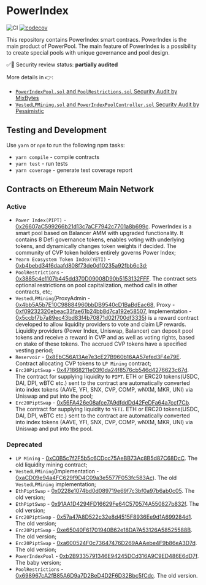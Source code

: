 # PowerIndex

![CI](https://github.com/powerpool-finance/powerindex/workflows/CI/badge.svg)
[![codecov](https://codecov.io/gh/powerpool-finance/powerindex/branch/master/graph/badge.svg)](https://codecov.io/gh/powerpool-finance/powerindex)

This repository contains PowerIndex smart contracs. PowerIndex is the main product of PowerPool. The main feature of PowerIndex is a possibility to create special pools with unique governance and pool design.

✅🚨 Security review status: **partially audited**

More details in 👉:

- [`PowerIndexPool.sol` and `PoolRestrictions.sol` Security Audit by MixBytes](https://github.com/powerpool-finance/powerpool-docs/blob/master/audits/PowerIndexPoolSecurityAuditScope1.pdf)
- [`VestedLPMining.sol` and `PowerIndexPoolController.sol` Security Audit by Pessimistic](https://github.com/powerpool-finance/powerpool-docs/blob/master/audits/PowerIndexPool_SecurityAudit_Scope1_Pessimistic.pdf)

## Testing and Development

Use `yarn` or `npm` to run the following npm tasks:

- `yarn compile` - compile contracts
- `yarn test` - run tests
- `yarn coverage` - generate test coverage report

## Contracts on Ethereum Main Network

### Active

- `Power Index(PIPT)` - [0x26607aC599266b21d13c7aCF7942c7701a8b699c](https://etherscan.io/address/0x26607aC599266b21d13c7aCF7942c7701a8b699c). PowerIndex is a smart pool based on Balancer AMM with upgraded functionality. It contains 8 Defi governance tokens, enables voting with underlying tokens, and dynamically changes token weights if decided. The community of CVP token holders entirely governs Power Index;
- `Yearn Ecosystem Token Index(YETI)` - [0xb4bebd34f6daafd808f73de0d10235a92fbb6c3d](https://etherscan.io/address/0xb4bebd34f6daafd808f73de0d10235a92fbb6c3d);
- `PoolRestrictions` - [0x3885c4e1107b445dd370D09008D90b5153132FFF](https://etherscan.io/address/0x3885c4e1107b445dd370D09008D90b5153132FFF). The contract sets optional restrictions on pool capitalization, method calls in other contracts, etc;
- `VestedLPMining`(ProxyAdmin - [0x4bb5A5b7E10C98884960bbDB9540cD1BaBdEac68](https://etherscan.io/address/0x4bb5A5b7E10C98884960bbDB9540cD1BaBdEac68#code), Proxy - [0xf09232320ebeac33fae61b24bb8d7ca192e58507](https://etherscan.io/address/0xf09232320ebeac33fae61b24bb8d7ca192e58507#code), Implementation - [0x5ccbf7b7a89ec43bd83f4b70871d02f700df3335](https://etherscan.io/address/0x5ccbf7b7a89ec43bd83f4b70871d02f700df3335)) is a reward contract developed to allow liquidity providers to vote and claim LP rewards. Liquidity providers (Power Index, Uniswap, Balancer) can deposit pool tokens and receive a reward in CVP and as well as voting rights, based on stake of these tokens. The accrued CVP tokens have a specified vesting period;
- `Reservoir` - [0x8EbC56A13Ae7e3cE27B960b16AA57efed3F4e79E](https://etherscan.io/address/0x8EbC56A13Ae7e3cE27B960b16AA57efed3F4e79E). Contract allocating CVP tokens to `LP Mining` contract;
- `Erc20PiptSwap` - [0x471868211e03f0da24f8576cb546d4276623c67d](https://etherscan.io/address/0x471868211e03f0da24f8576cb546d4276623c67d). The contract for supplying liquidity to `PIPT`. ETH or ERC20 tokens(USDC, DAI, DPI, wBTC etc.) sent to the contract are automatically converted into index tokens (AAVE, YFI, SNX, CVP, COMP, wNXM, MKR, UNI) via Uniswap and put into the pool;
- `Erc20PiptSwap` - [0x56FA426e08afce7A9dfddDd42FeDFa64a7ccf7Cb](https://etherscan.io/address/0x56FA426e08afce7A9dfddDd42FeDFa64a7ccf7Cb). The contract for supplying liquidity to `YETI`. ETH or ERC20 tokens(USDC, DAI, DPI, wBTC etc.) sent to the contract are automatically converted into index tokens (AAVE, YFI, SNX, CVP, COMP, wNXM, MKR, UNI) via Uniswap and put into the pool.

### Deprecated

- `LP Mining` - [0xC0B5c7f2F5b5c6CDcc75AeBB73Ac8B5d87C68DcC](https://etherscan.io/address/0xC0B5c7f2F5b5c6CDcc75AeBB73Ac8B5d87C68DcC). The old liquidity mining contract;
- `VestedLPMining`(Implementation - [0xaCD09e94a4FC629f9D4C09a3e5577F053fc583Ac](https://etherscan.io/address/0xaCD09e94a4FC629f9D4C09a3e5577F053fc583Ac)). The old `VestedLPMining` implementation;
- `EthPiptSwap` - [0x0228e1074bd0d089719e69f7c3bf0a97b6ab0c05](https://etherscan.io/address/0x0228e1074bd0d089719e69f7c3bf0a97b6ab0c05). The old version;
- `EthPiptSwap` - [0x91AA1D4294FD16629Fe64C570574A550827b832f](https://etherscan.io/address/0x91AA1D4294FD16629Fe64C570574A550827b832f). The old version;
- `Erc20PiptSwap` - [0x57a47A8D522c32e8d4515F8936Ee9d1A699284d1](https://etherscan.io/address/0x57a47A8D522c32e8d4515F8936Ee9d1A699284d1). The old version;
- `Erc20PiptSwap` - [0xe65040F61701940B62e18DA7A53126A58525588B](https://etherscan.io/address/0xe65040F61701940B62e18DA7A53126A58525588B). The old version;
- `Erc20PiptSwap` - [0xa600524F0c73647476D269AAAebe4F9b86eA3D7d](https://etherscan.io/address/0xa600524F0c73647476D269AAAebe4F9b86eA3D7d). The old version;
- `PowerIndexPool` - [0xb2B9335791346E94245DCd316A9C9ED486E6dD7f](https://etherscan.io/address/0xb2B9335791346E94245DCd316A9C9ED486E6dD7f). The baby version;
- `PoolRestrictions` - [0x698967cA2fB85A6D9a7D2BeD4D2F6D32Bbc5fCdc](https://etherscan.io/address/0x698967cA2fB85A6D9a7D2BeD4D2F6D32Bbc5fCdc). The old version.
